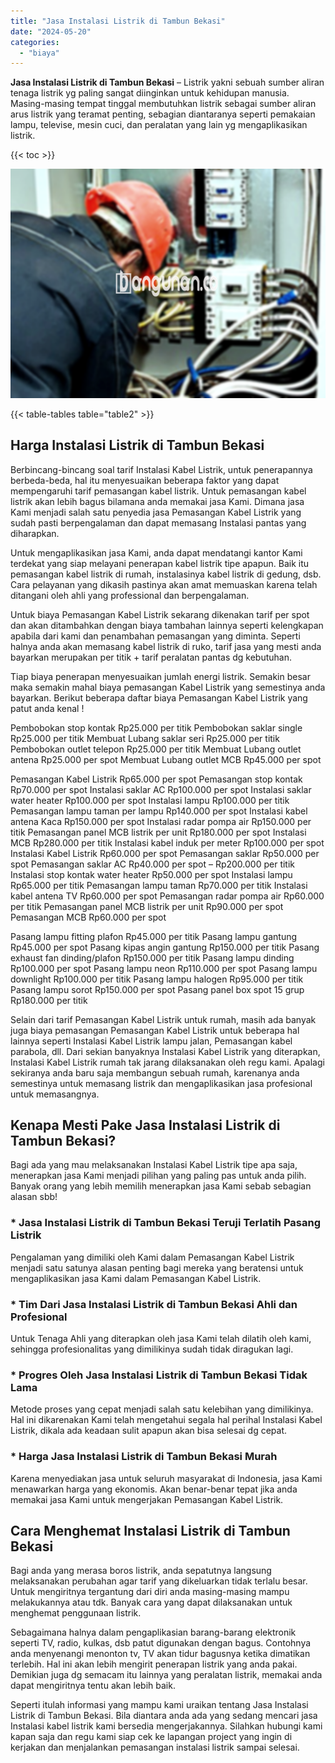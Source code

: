 ```yaml
---
title: "Jasa Instalasi Listrik di Tambun Bekasi"
date: "2024-05-20"
categories: 
  - "biaya"
---
```


**Jasa Instalasi Listrik di Tambun Bekasi** – Listrik yakni sebuah sumber aliran tenaga listrik yg paling sangat diinginkan untuk kehidupan manusia. Masing-masing tempat tinggal membutuhkan listrik sebagai sumber aliran arus listrik yang teramat penting, sebagian diantaranya seperti pemakaian lampu, televise, mesin cuci, dan peralatan yang lain yg mengaplikasikan listrik.

{{< toc >}}

![Jasa Instalasi Listrik di Tambun Bekasi](/images/instalasi-listrik-murah38.png)

{{< table-tables table="table2" >}}

## Harga Instalasi Listrik di Tambun Bekasi

Berbincang-bincang soal tarif Instalasi Kabel Listrik, untuk penerapannya berbeda-beda, hal itu menyesuaikan beberapa faktor yang dapat mempengaruhi tarif pemasangan kabel listrik. Untuk pemasangan kabel listrik akan lebih bagus bilamana anda memakai jasa Kami. Dimana jasa Kami menjadi salah satu penyedia jasa Pemasangan Kabel Listrik yang sudah pasti berpengalaman dan dapat memasang Instalasi pantas yang diharapkan.

Untuk mengaplikasikan jasa Kami, anda dapat mendatangi kantor Kami terdekat yang siap melayani penerapan kabel listrik tipe apapun. Baik itu pemasangan kabel listrik di rumah, instalasinya kabel listrik di gedung, dsb. Cara pelayanan yang dikasih pastinya akan amat memuaskan karena telah ditangani oleh ahli yang professional dan berpengalaman.

Untuk biaya Pemasangan Kabel Listrik sekarang dikenakan tarif per spot dan akan ditambahkan dengan biaya tambahan lainnya seperti kelengkapan apabila dari kami dan penambahan pemasangan yang diminta. Seperti halnya anda akan memasang kabel listrik di ruko, tarif jasa yang mesti anda bayarkan merupakan per titik + tarif peralatan pantas dg kebutuhan.

Tiap biaya penerapan menyesuaikan jumlah energi listrik. Semakin besar maka semakin mahal biaya pemasangan Kabel Listrik yang semestinya anda bayarkan. Berikut beberapa daftar biaya Pemasangan Kabel Listrik yang patut anda kenal !

Pembobokan stop kontak Rp25.000 per titik Pembobokan saklar single Rp25.000 per titik Membuat Lubang saklar seri Rp25.000 per titik Pembobokan outlet telepon Rp25.000 per titik Membuat Lubang outlet antena Rp25.000 per spot Membuat Lubang outlet MCB Rp45.000 per spot

Pemasangan Kabel Listrik Rp65.000 per spot Pemasangan stop kontak Rp70.000 per spot Instalasi saklar AC Rp100.000 per spot Instalasi saklar water heater Rp100.000 per spot Instalasi lampu Rp100.000 per titik Pemasangan lampu taman per lampu Rp140.000 per spot Instalasi kabel antena Kaca Rp150.000 per spot Instalasi radar pompa air Rp150.000 per titik Pemasangan panel MCB listrik per unit Rp180.000 per spot Instalasi MCB Rp280.000 per titik Instalasi kabel induk per meter Rp100.000 per spot Instalasi Kabel Listrik Rp60.000 per spot Pemasangan saklar Rp50.000 per spot Pemasangan saklar AC Rp40.000 per spot – Rp200.000 per titik Instalasi stop kontak water heater Rp50.000 per spot Instalasi lampu Rp65.000 per titik Pemasangan lampu taman Rp70.000 per titik Instalasi kabel antena TV Rp60.000 per spot Pemasangan radar pompa air Rp60.000 per titik Pemasangan panel MCB listrik per unit Rp90.000 per spot Pemasangan MCB Rp60.000 per spot

Pasang lampu fitting plafon Rp45.000 per titik Pasang lampu gantung Rp45.000 per spot Pasang kipas angin gantung Rp150.000 per titik Pasang exhaust fan dinding/plafon Rp150.000 per titik Pasang lampu dinding Rp100.000 per spot Pasang lampu neon Rp110.000 per spot Pasang lampu downlight Rp100.000 per titik Pasang lampu halogen Rp95.000 per titik Pasang lampu sorot Rp150.000 per spot Pasang panel box spot 15 grup Rp180.000 per titik

Selain dari tarif Pemasangan Kabel Listrik untuk rumah, masih ada banyak juga biaya pemasangan Pemasangan Kabel Listrik untuk beberapa hal lainnya seperti Instalasi Kabel Listrik lampu jalan, Pemasangan kabel parabola, dll. Dari sekian banyaknya Instalasi Kabel Listrik yang diterapkan, Instalasi Kabel Listrik rumah tak jarang dilaksanakan oleh regu kami. Apalagi sekiranya anda baru saja membangun sebuah rumah, karenanya anda semestinya untuk memasang listrik dan mengaplikasikan jasa profesional untuk memasangnya.

## Kenapa Mesti Pake Jasa Instalasi Listrik di Tambun Bekasi?

Bagi ada yang mau melaksanakan Instalasi Kabel Listrik tipe apa saja, menerapkan jasa Kami menjadi pilihan yang paling pas untuk anda pilih. Banyak orang yang lebih memilih menerapkan jasa Kami sebab sebagian alasan sbb!

### \* Jasa Instalasi Listrik di Tambun Bekasi Teruji Terlatih Pasang Listrik

Pengalaman yang dimiliki oleh Kami dalam Pemasangan Kabel Listrik menjadi satu satunya alasan penting bagi mereka yang beratensi untuk mengaplikasikan jasa Kami dalam Pemasangan Kabel Listrik.

### \* Tim Dari Jasa Instalasi Listrik di Tambun Bekasi Ahli dan Profesional

Untuk Tenaga Ahli yang diterapkan oleh jasa Kami telah dilatih oleh kami, sehingga profesionalitas yang dimilikinya sudah tidak diragukan lagi.

### \* Progres Oleh Jasa Instalasi Listrik di Tambun Bekasi Tidak Lama

Metode proses yang cepat menjadi salah satu kelebihan yang dimilikinya. Hal ini dikarenakan Kami telah mengetahui segala hal perihal Instalasi Kabel Listrik, dikala ada keadaan sulit apapun akan bisa selesai dg cepat.

### \* Harga Jasa Instalasi Listrik di Tambun Bekasi Murah

Karena menyediakan jasa untuk seluruh masyarakat di Indonesia, jasa Kami menawarkan harga yang ekonomis. Akan benar-benar tepat jika anda memakai jasa Kami untuk mengerjakan Pemasangan Kabel Listrik.

## Cara Menghemat Instalasi Listrik di Tambun Bekasi


Bagi anda yang merasa boros listrik, anda sepatutnya langsung melaksanakan perubahan agar tarif yang dikeluarkan tidak terlalu besar. Untuk mengiritnya tergantung dari diri anda masing-masing mampu melakukannya atau tdk. Banyak cara yang dapat dilaksanakan untuk menghemat penggunaan listrik.

Sebagaimana halnya dalam pengaplikasian barang-barang elektronik seperti TV, radio, kulkas, dsb patut digunakan dengan bagus. Contohnya anda menyenangi menonton tv, TV akan tidur bagusnya ketika dimatikan terlebih. Hal ini akan lebih mengirit penerapan listrik yang anda pakai. Demikian juga dg semacam itu lainnya yang peralatan listrik, memakai anda dapat mengiritnya tentu akan lebih baik.

Seperti itulah informasi yang mampu kami uraikan tentang Jasa Instalasi Listrik di Tambun Bekasi. Bila diantara anda ada yang sedang mencari jasa Instalasi kabel listrik kami bersedia mengerjakannya. Silahkan hubungi kami kapan saja dan regu kami siap cek ke lapangan project yang ingin di kerjakan dan menjalankan pemasangan instalasi listrik sampai selesai.
